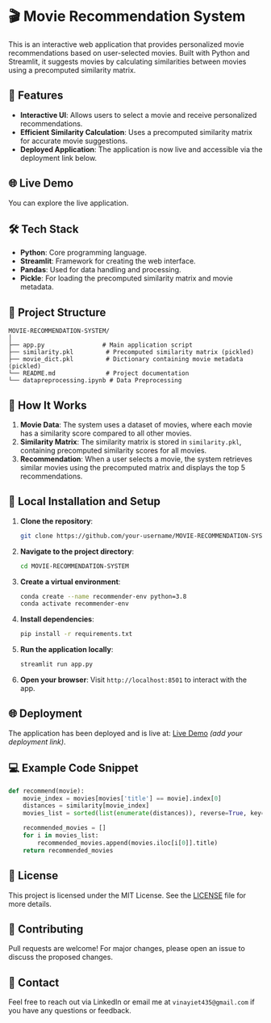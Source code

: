 # 🎬 Movie Recommendation System

This is an interactive web application that provides personalized movie recommendations based on user-selected movies. Built with Python and Streamlit, it suggests movies by calculating similarities between movies using a precomputed similarity matrix.

## 🚀 Features
- **Interactive UI**: Allows users to select a movie and receive personalized recommendations.
- **Efficient Similarity Calculation**: Uses a precomputed similarity matrix for accurate movie suggestions.
- **Deployed Application**: The application is now live and accessible via the deployment link below.

## 🌐 Live Demo
You can explore the live application.

## 🛠️ Tech Stack
- **Python**: Core programming language.
- **Streamlit**: Framework for creating the web interface.
- **Pandas**: Used for data handling and processing.
- **Pickle**: For loading the precomputed similarity matrix and movie metadata.

## 📂 Project Structure
```
MOVIE-RECOMMENDATION-SYSTEM/
│
├── app.py                # Main application script
├── similarity.pkl         # Precomputed similarity matrix (pickled)
├── movie_dict.pkl         # Dictionary containing movie metadata (pickled)
└── README.md              # Project documentation
└── datapreprocessing.ipynb # Data Preprocessing  
```

## 🎯 How It Works
1. **Movie Data**: The system uses a dataset of movies, where each movie has a similarity score compared to all other movies.
2. **Similarity Matrix**: The similarity matrix is stored in `similarity.pkl`, containing precomputed similarity scores for all movies.
3. **Recommendation**: When a user selects a movie, the system retrieves similar movies using the precomputed matrix and displays the top 5 recommendations.

## 🔧 Local Installation and Setup

1. **Clone the repository**:
   ```bash
   git clone https://github.com/your-username/MOVIE-RECOMMENDATION-SYSTEM.git
   ```

2. **Navigate to the project directory**:
   ```bash
   cd MOVIE-RECOMMENDATION-SYSTEM
   ```

3. **Create a virtual environment**:
   ```bash
   conda create --name recommender-env python=3.8
   conda activate recommender-env
   ```

4. **Install dependencies**:
   ```bash
   pip install -r requirements.txt
   ```

5. **Run the application locally**:
   ```bash
   streamlit run app.py
   ```

6. **Open your browser**: Visit `http://localhost:8501` to interact with the app.

## 🌐 Deployment
The application has been deployed and is live at: [Live Demo](#) _(add your deployment link)_.

## 💻 Example Code Snippet

```python
def recommend(movie):
    movie_index = movies[movies['title'] == movie].index[0]
    distances = similarity[movie_index]
    movies_list = sorted(list(enumerate(distances)), reverse=True, key=lambda x: x[1])[1:6]

    recommended_movies = []
    for i in movies_list:
        recommended_movies.append(movies.iloc[i[0]].title)
    return recommended_movies
```

## 📑 License
This project is licensed under the MIT License. See the [LICENSE](LICENSE) file for more details.

## 🤝 Contributing
Pull requests are welcome! For major changes, please open an issue to discuss the proposed changes.

## 📧 Contact
Feel free to reach out via LinkedIn or email me at `vinayiet435@gmail.com` if you have any questions or feedback.
